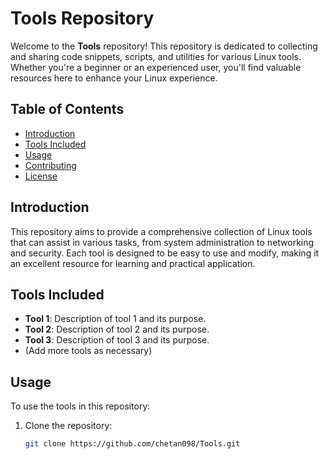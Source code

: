# Tools Repository

Welcome to the **Tools** repository! This repository is dedicated to collecting and sharing code snippets, scripts, and utilities for various Linux tools. Whether you're a beginner or an experienced user, you'll find valuable resources here to enhance your Linux experience.

## Table of Contents

- [Introduction](#introduction)
- [Tools Included](#tools-included)
- [Usage](#usage)
- [Contributing](#contributing)
- [License](#license)

## Introduction

This repository aims to provide a comprehensive collection of Linux tools that can assist in various tasks, from system administration to networking and security. Each tool is designed to be easy to use and modify, making it an excellent resource for learning and practical application.

## Tools Included

- **Tool 1**: Description of tool 1 and its purpose.
- **Tool 2**: Description of tool 2 and its purpose.
- **Tool 3**: Description of tool 3 and its purpose.
- (Add more tools as necessary)

## Usage

To use the tools in this repository:

1. Clone the repository:
   ```bash
   git clone https://github.com/chetan098/Tools.git
